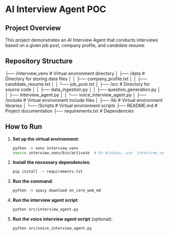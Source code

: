 # AI Interview Agent POC

## Project Overview
This project demonstrates an AI Interview Agent that conducts interviews based on a given job post, company profile, and candidate resume.

## Repository Structure
├── /interview_venv # Virtual environment directory │ 
├── /data # Directory for storing data files │ │ ├── company_profile.txt │ │ ├── candidate_resume.txt │ │ └── job_post.txt │ 
├── /src # Directory for source code │ │ ├── data_ingestion.py │ │ ├── question_generation.py │ │ ├── interview_agent.py │ │ └── voice_interview_agent.py │ 
├── /include # Virtual environment include files │ 
├── /lib # Virtual environment libraries │ 
└── /Scripts # Virtual environment scripts 
├── README.md # Project documentation 
├── requirements.txt # Dependencies


## How to Run
1. **Set up the virtual environment**:
    ```bash
    python -m venv interview_venv
    source interview_venv/bin/activate  # On Windows, use `interview_venv\Scripts\activate`
    ```

2. **Install the necessary dependencies**:
    ```bash
    pip install -r requirements.txt
    ```

3. **Run the command**:
   ```bash
   python -m spacy download en_core_web_md
   ```

3. **Run the interview agent script**:
    ```bash
    python src/interview_agent.py
    ```

4. **Run the voice interview agent script** (optional):
    ```bash
    python src/voice_interview_agent.py
    ```

